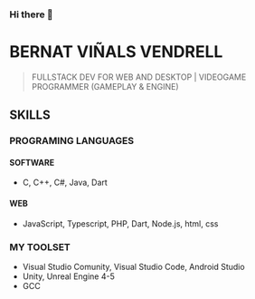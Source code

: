 ### Hi there 👋
# BERNAT VIÑALS VENDRELL
> FULLSTACK DEV FOR WEB AND DESKTOP |
> VIDEOGAME PROGRAMMER (GAMEPLAY & ENGINE)
> 

## SKILLS
### PROGRAMING LANGUAGES
#### SOFTWARE 
- C, C++, C#, Java, Dart
#### WEB
- JavaScript, Typescript, PHP, Dart, Node.js, html, css

### MY TOOLSET
- Visual Studio Comunity, Visual Studio Code, Android Studio
- Unity, Unreal Engine 4-5 
- GCC

<!--
**bernatvinyals/bernatvinyals** is a ✨ _special_ ✨ repository because its `README.md` (this file) appears on your GitHub profile.

Here are some ideas to get you started:

- 🔭 I’m currently working on ...
- 🌱 I’m currently learning ...
- 👯 I’m looking to collaborate on ...
- 🤔 I’m looking for help with ...
- 💬 Ask me about ...
- 📫 How to reach me: ...
- 😄 Pronouns: ...
- ⚡ Fun fact: ...
-->
